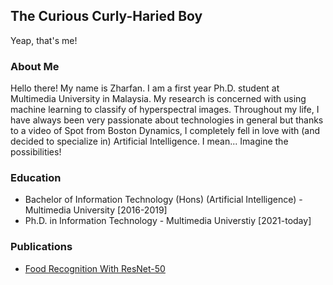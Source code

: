 ## The Curious Curly-Haried Boy
Yeap, that's me!

### About Me
Hello there! My name is Zharfan. I am a first year Ph.D. student at Multimedia University in Malaysia. My research is concerned with using machine learning to classify of hyperspectral images. Throughout my life, I have always been very passionate about technologies in general but thanks to a video of Spot from Boston Dynamics, I completely fell in love with (and decided to specialize in) Artificial Intelligence. I mean... Imagine the possibilities!

### Education
- Bachelor of Information Technology (Hons) (Artificial Intelligence) - Multimedia University [2016-2019]
- Ph.D. in Information Technology - Multimedia Universtiy [2021-today]

### Publications
- [Food Recognition With ResNet-50](https://ieeexplore.ieee.org/document/9257825)
